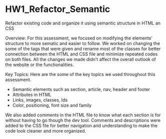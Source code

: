 # HW1_Refactor_Semantic
Refactor existing code and organize it using semantic structure in HTML an CSS


Overview:
For this assessment, we focused on modifying the elements’ structure to more sematic and easier to follow. We worked on changing the some of the tags that were given and rename most of the classes for better connection between the HTML and CSS file and minimize repeated codes on both files. All the changes we made didn’t affect the overall outlook of the website or the functionalities. 


Key Topics:
Here are the some of the key topics we used throughout this assessment.

-   Semantic elements such as section, article, nav, header and footer
-   Attributes in HTML
-   Links, images, classes, Ids 
-   Color, positioning, font size and family

We also added comments in the HTML file to know what each section is for without having to go though the dev tool. Comments and descriptions were added to the CSS file for better navigation and understanding to make the code look cleaner and more organized. 


